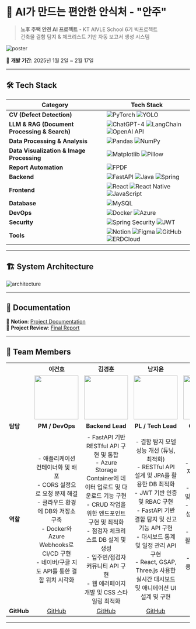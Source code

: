 # 🏡 AI가 만드는 편안한 안식처 - "안주"

> **노후 주택 안전 AI 프로젝트** - KT AIVLE School 6기 빅프로젝트  
> 건축물 결함 탐지 & 체크리스트 기반 자동 보고서 생성 시스템  

![poster](https://github.com/user-attachments/assets/1f62d13f-e62d-45e5-9a6d-efd08fc9d8ee)

📅 **개발 기간**: 2025년 1월 2일 ~ 2월 17일

---

## 🛠️ Tech Stack

| Category      | Tech Stack |
|--------------|--------------------------------|
| **CV (Defect Detection)** | ![PyTorch](https://img.shields.io/badge/PyTorch-EE4C2C?style=flat&logo=pytorch&logoColor=white) ![YOLO](https://img.shields.io/badge/YOLO-00FFFF?style=flat&logo=opencv&logoColor=white) |
| **LLM & RAG (Document Processing & Search)** | ![ChatGPT-4](https://img.shields.io/badge/ChatGPT--4-412991?style=flat&logo=openai&logoColor=white) ![LangChain](https://img.shields.io/badge/LangChain-ffb703?style=flat&logo=python&logoColor=white) ![OpenAI API](https://img.shields.io/badge/OpenAI-412991?style=flat&logo=openai&logoColor=white) |
| **Data Processing & Analysis** | ![Pandas](https://img.shields.io/badge/Pandas-150458?style=flat&logo=pandas&logoColor=white) ![NumPy](https://img.shields.io/badge/NumPy-013243?style=flat&logo=numpy&logoColor=white) |
| **Data Visualization & Image Processing** | ![Matplotlib](https://img.shields.io/badge/Matplotlib-3776AB?style=flat&logo=python&logoColor=white) ![Pillow](https://img.shields.io/badge/Pillow-FFC0CB?style=flat&logo=python&logoColor=white) |
| **Report Automation** | ![FPDF](https://img.shields.io/badge/FPDF-FF6F00?style=flat&logo=adobeacrobatreader&logoColor=white) |
| **Backend**   | ![FastAPI](https://img.shields.io/badge/FastAPI-009688?style=flat&logo=fastapi&logoColor=white) ![Java](https://img.shields.io/badge/Java-007396?style=flat&logo=openjdk&logoColor=white) ![Spring](https://img.shields.io/badge/Spring-6DB33F?style=flat&logo=spring&logoColor=white) |
| **Frontend**  | ![React](https://img.shields.io/badge/React-61DAFB?style=flat&logo=react&logoColor=white) ![React Native](https://img.shields.io/badge/React%20Native-61DAFB?style=flat&logo=react&logoColor=white) ![JavaScript](https://img.shields.io/badge/JavaScript-F7DF1E?style=flat&logo=javascript&logoColor=white) |
| **Database**  | ![MySQL](https://img.shields.io/badge/MySQL-4479A1?style=flat&logo=mysql&logoColor=white) |
| **DevOps**    | ![Docker](https://img.shields.io/badge/Docker-2496ED?style=flat&logo=docker&logoColor=white) ![Azure](https://img.shields.io/badge/Azure-0078D4?style=flat&logo=microsoft-azure&logoColor=white) |
| **Security**  | ![Spring Security](https://img.shields.io/badge/Spring%20Security-6DB33F?style=flat&logo=spring&logoColor=white) ![JWT](https://img.shields.io/badge/JWT-000000?style=flat&logo=json-web-tokens&logoColor=white) |
| **Tools**  | ![Notion](https://img.shields.io/badge/Notion-000000?style=flat&logo=notion&logoColor=white) ![Figma](https://img.shields.io/badge/Figma-F24E1E?style=flat&logo=figma&logoColor=white) ![GitHub](https://img.shields.io/badge/GitHub-181717?style=flat&logo=github&logoColor=white) ![ERDCloud](https://img.shields.io/badge/ERDCloud-0080FF?style=flat&logoColor=white) |

---

## 🏗️ System Architecture

![architecture](https://github.com/user-attachments/assets/7550dc0d-ba7c-4910-9701-3e8381c641d6)


---

## 📖 Documentation

📌 **Notion**: [Project Documentation](https://scarce-sweatshirt-fdb.notion.site/19db1ca2aef380a58b14e2b04e3dc611?pvs=4)  
📌 **Project Review**: [Final Report](https://file.notion.so/f/f/a40f9efb-1e4b-46e1-b404-7bbf88f9d194/db8071b8-b1e5-45b7-8e68-749084b9fae2/%EB%B9%85%ED%94%84_%EB%B0%9C%ED%91%9C%ED%9A%8C_%ED%9B%84%EA%B8%B0%EA%B8%80.pdf?table=block&id=1a5b1ca2-aef3-805a-89cf-e4d761b03c8e&spaceId=a40f9efb-1e4b-46e1-b404-7bbf88f9d194&expirationTimestamp=1740960000000&signature=4hn3jcrHvDc0c9ejFDRSUts-TIKyRq1HjdQ8hRqG_kM&downloadName=%EB%B9%85%ED%94%84+%EB%B0%9C%ED%91%9C%ED%9A%8C+%ED%9B%84%EA%B8%B0%EA%B8%80.pdf)

---

## 🤝 Team Members

<table align="center">
  <tr>
    <th style="text-align:center"> </th>
    <th style="text-align:center">이건호</th>
    <th style="text-align:center">김경훈</th>
    <th style="text-align:center">남지윤</th>
    <th style="text-align:center">문소연</th>
    <th style="text-align:center">이예찬</th>
  </tr>
  <tr>
    <td></td>
    <td align="center"><img src="https://github.com/gh-56.png" width="120"></td>
    <td align="center"><img src="https://github.com/KK-Hoon.png" width="120"></td>
    <td align="center"><img src="https://github.com/jiva-z.png" width="120"></td>
    <td align="center"><img src="https://github.com/dotz0ver.png" width="120"></td>
    <td align="center"><img src="https://github.com/yechan47.png" width="120"></td>
  </tr>
  <tr>
    <td><strong>담당</strong></td>
    <td align="center"><strong>PM / DevOps</strong></td>
    <td align="center"><strong>Backend Lead</strong></td>
    <td align="center"><strong>PL / Tech Lead</strong></td>
    <td align="center"><strong>Co-AI Lead</strong></td>
    <td align="center"><strong>Co-AI Lead</strong></td>
  </tr>
  <tr>
    <td><strong>역할</strong></td>
    <td align="center">
      - 애플리케이션 컨테이너화 및 배포 <br>
      - CORS 설정으로 요청 문제 해결 <br>
      - 클라우드 환경에 DB와 저장소 구축 <br>
      - Docker와 Azure Webhooks로 CI/CD 구현 <br>
      - 네이버/구글 지도 API를 통한 결함 위치 시각화
    </td>
    <td align="center">
      - FastAPI 기반 RESTful API 구현 및 통합 <br>
      - Azure Storage Container에 데이터 업로드 및 다운로드 기능 구현 <br>
      - CRUD 작업을 위한 엔드포인트 구현 및 최적화 <br>
      - 점검자 체크리스트 DB 설계 및 생성 <br>
      - 입주민/점검자 커뮤니티 API 구현 <br>
      - 웹 에러페이지 개발 및 CSS 스타일링 최적화
    </td>
    <td align="center">
      - 결함 탐지 모델 성능 개선 (튜닝, 최적화) <br>
      - RESTful API 설계 및 JPA를 활용한 DB 최적화 <br>
      - JWT 기반 인증 및 RBAC 구현 <br>
      - FastAPI 기반 결함 탐지 및 신고 기능 API 구현 <br>
      - 대시보드 통계 및 일정 관리 API 구현 <br>
      - React, GSAP, Three.js 사용한 실시간 대시보드 및 애니메이션 UI 설계 및 구현
    </td>
    <td align="center">
      - 건축물 결함 탐지 AI 모델 개발 (YOLO) <br>
      - 이미지 전처리 및 데이터셋 구축 <br>
      - 결함 탐지 모델 성능 개선 (튜닝, 최적화) <br>
      - LangChain을 활용한 보고서 구성 <br>
      - FastAPI를 활용한 CV 모델 배포
    </td>
    <td align="center">
      - LLM 기반 보고서 자동 생성 (GPT-4, LangChain) <br>
      - 데이터 검색 및 RAG (Retrieval-Augmented Generation) 구현 <br>
      - 결함 탐지 모델 성능 개선 (튜닝, 최적화) <br>
      - LangChain을 활용한 문서 요약 및 보고서 구성 <br>
      - LLM 프롬프트 최적화 및 성능 개선
    </td>
  </tr>
  <tr>
    <td><strong>GitHub</strong></td>
    <td align="center"><a href="https://github.com/gh-56">GitHub</a></td>
    <td align="center"><a href="https://github.com/KK-Hoon">GitHub</a></td>
    <td align="center"><a href="https://github.com/jiva-z">GitHub</a></td>
    <td align="center"><a href="https://github.com/dotz0ver">GitHub</a></td>
    <td align="center"><a href="https://github.com/yechan47">GitHub</a></td>
  </tr>
</table>



---
